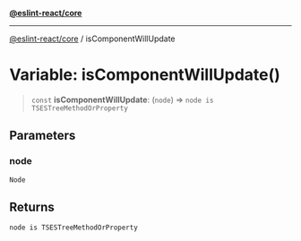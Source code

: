 [**@eslint-react/core**](../README.md)

***

[@eslint-react/core](../README.md) / isComponentWillUpdate

# Variable: isComponentWillUpdate()

> `const` **isComponentWillUpdate**: (`node`) => `node is TSESTreeMethodOrProperty`

## Parameters

### node

`Node`

## Returns

`node is TSESTreeMethodOrProperty`
